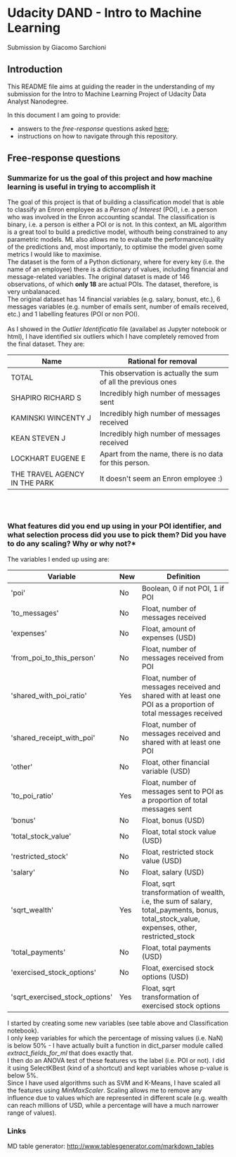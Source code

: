 # Udacity DAND - Intro to Machine Learning
Submission by Giacomo Sarchioni

## Introduction
This README file aims at guiding the reader in the understanding of my 
submission for the Intro to Machine Learning Project
of Udacity Data Analyst Nanodegree.

In this document I am going to provide:
* answers to the *free-response* questions asked [here](https://docs.google.com/document/d/1NDgi1PrNJP7WTbfSUuRUnz8yzs5nGVTSzpO7oeNTEWA/pub?embedded=true);
* instructions on how to navigate through this repository.

## Free-response questions
### Summarize for us the goal of this project and how machine learning is useful in trying to accomplish it

The goal of this project is that of building a classification model that is able to classify an Enron employee
as a *Person of Interest* (POI), i.e. a person who was involved in the 
Enron accounting scandal. The classification is binary,
i.e. a person is either a POI or is not. In this context, an ML algorithm is a great tool to build a predictive model, withouth being constrained to any parametric models. ML also allows me to evaluate the performance/quality of the predictions and, most importanly, to optimise the model given some metrics I would like to maximise.
<br>The dataset is the form of a Python dictionary, where for every 
key (i.e. the name of an employee) there is a dictionary of values,
including financial and message-related variables. The original 
dataset is made of 146 observations, of which **only 18** are
actual POIs. The dataset, therefore, is very unbalanaced.
<br>The original dataset has 14 financial variables (e.g. salary, bonust, etc.), 6 messages variables (e.g. number of emails sent, number of emails received, etc.) and 1 labelling features (POI or non POI).
<br>
<br>
As I showed in the *Outlier Identificatio* file (availabel as Jupyter
notebook or html), I have identified six outliers which I have 
completely removed from the final dataset. They are:

| Name                          | Rational for removal                                                        |
|-------------------------------|---------------------------------------------------------------|
| TOTAL                         | This observation is actually the sum of all the previous ones |
| SHAPIRO RICHARD S             | Incredibly high number of messages sent                       |
| KAMINSKI WINCENTY J           | Incredibly high number of messages received                   |
| KEAN STEVEN J                 | Incredibly high number of messages received                   |
| LOCKHART EUGENE E             | Apart from the name, there is no data for this person.        |
| THE TRAVEL AGENCY IN THE PARK | It doesn't seem an Enron employee :)                          |

<br>
<br>

### What features did you end up using in your POI identifier, and what selection process did you use to pick them? Did you have to do any scaling? Why or why not?*

The variables I ended up using are:

| Variable                       | New | Definition                                                                                                                                |
|--------------------------------|-----|-------------------------------------------------------------------------------------------------------------------------------------------|
| 'poi'                          | No  |  Boolean, 0 if not POI, 1 if POI                                                                                                          |
| 'to_messages'                  | No  | Float, number of messages received                                                                                                        |
| 'expenses'                     | No  | Float, amount of expenses (USD)                                                                                                           |
| 'from_poi_to_this_person'      | No  | Float, number of messages received from POI                                                                                               |
| 'shared_with_poi_ratio'        | Yes | Float, number of messages received and shared with at least one POI as a proportion of total messages received                            |
| 'shared_receipt_with_poi'      | No  | Float, number of messages received and shared with at least one POI                                                                       |
| 'other'                        | No  | Float, other financial variable (USD)                                                                                                     |
| 'to_poi_ratio'                 | Yes | Float, number of messages sent to POI as a proportion of total messages sent                                                              |
| 'bonus'                        | No  | Float, bonus (USD)                                                                                                                        |
| 'total_stock_value'            | No  | Float, total stock value (USD)                                                                                                            |
| 'restricted_stock'             | No  | Float, restricted stock value (USD)                                                                                                       |
| 'salary'                       | No  | Float, salary (USD)                                                                                                                       |
| 'sqrt_wealth'                  | Yes | Float, sqrt transformation of wealth, i.e, the sum of salary, total_payments, bonus, total_stock_value, expenses, other, restricted_stock |
| 'total_payments'               | No  | Float, total payments (USD)                                                                                                               |
| 'exercised_stock_options'      | No  | Float, exercised stock options (USD)                                                                                                      |
| 'sqrt_exercised_stock_options' | Yes | Float, sqrt transformation of exercised stock options                                                                                     |

I started by creating some new variables (see table above and Classification notebook).
<br>
I only keep variables for which the percentage of missing values (i.e. NaN) is below 50% - I have actually built a function in dict_parser module called *extract_fields_for_ml* that does exactly that.
<br>
I then do an ANOVA test of these features vs the label (i.e. POI or not). I did it using SelectKBest (kind of a shortcut) and kept variables whose p-value is below 5%.
<br>
Since I have used algorithms such as SVM and K-Means, I have scaled all the features using *MinMaxScaler*. Scaling allows me to remove any influence due to values which are represented in different scale (e.g. wealth can reach millions of USD, while a percentage will have a much narrower range of values).



### Links
MD table generator: http://www.tablesgenerator.com/markdown_tables 
